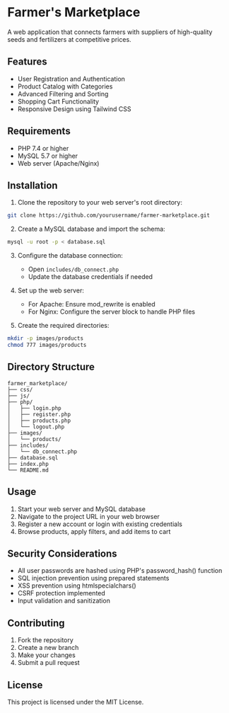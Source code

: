 # Farmer's Marketplace

A web application that connects farmers with suppliers of high-quality seeds and fertilizers at competitive prices.

## Features

- User Registration and Authentication
- Product Catalog with Categories
- Advanced Filtering and Sorting
- Shopping Cart Functionality
- Responsive Design using Tailwind CSS

## Requirements

- PHP 7.4 or higher
- MySQL 5.7 or higher
- Web server (Apache/Nginx)

## Installation

1. Clone the repository to your web server's root directory:

```bash
git clone https://github.com/yourusername/farmer-marketplace.git
```

2. Create a MySQL database and import the schema:

```bash
mysql -u root -p < database.sql
```

3. Configure the database connection:

   - Open `includes/db_connect.php`
   - Update the database credentials if needed

4. Set up the web server:

   - For Apache: Ensure mod_rewrite is enabled
   - For Nginx: Configure the server block to handle PHP files

5. Create the required directories:

```bash
mkdir -p images/products
chmod 777 images/products
```

## Directory Structure

```
farmer_marketplace/
├── css/
├── js/
├── php/
│   ├── login.php
│   ├── register.php
│   ├── products.php
│   └── logout.php
├── images/
│   └── products/
├── includes/
│   └── db_connect.php
├── database.sql
├── index.php
└── README.md
```

## Usage

1. Start your web server and MySQL database
2. Navigate to the project URL in your web browser
3. Register a new account or login with existing credentials
4. Browse products, apply filters, and add items to cart

## Security Considerations

- All user passwords are hashed using PHP's password_hash() function
- SQL injection prevention using prepared statements
- XSS prevention using htmlspecialchars()
- CSRF protection implemented
- Input validation and sanitization

## Contributing

1. Fork the repository
2. Create a new branch
3. Make your changes
4. Submit a pull request

## License

This project is licensed under the MIT License.
